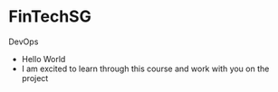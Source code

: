 # FinTechSG
DevOps
* Hello World
* I am excited to learn through this course and work with you on the project 
